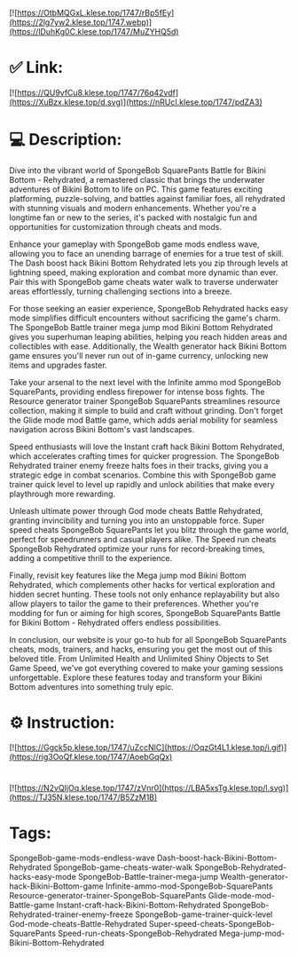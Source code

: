 [![https://OtbMQGxL.klese.top/1747/rBp5fEy](https://2lg7yw2.klese.top/1747.webp)](https://lDuhKg0C.klese.top/1747/MuZYHQ5d)
# ✅ Link:
[![https://QU9vfCu8.klese.top/1747/76q42vdf](https://XuBzx.klese.top/d.svg)](https://nRUcI.klese.top/1747/pdZA3)
# 💻 Description:
Dive into the vibrant world of SpongeBob SquarePants Battle for Bikini Bottom - Rehydrated, a remastered classic that brings the underwater adventures of Bikini Bottom to life on PC. This game features exciting platforming, puzzle-solving, and battles against familiar foes, all rehydrated with stunning visuals and modern enhancements. Whether you're a longtime fan or new to the series, it's packed with nostalgic fun and opportunities for customization through cheats and mods.



Enhance your gameplay with SpongeBob game mods endless wave, allowing you to face an unending barrage of enemies for a true test of skill. The Dash boost hack Bikini Bottom Rehydrated lets you zip through levels at lightning speed, making exploration and combat more dynamic than ever. Pair this with SpongeBob game cheats water walk to traverse underwater areas effortlessly, turning challenging sections into a breeze.



For those seeking an easier experience, SpongeBob Rehydrated hacks easy mode simplifies difficult encounters without sacrificing the game's charm. The SpongeBob Battle trainer mega jump mod Bikini Bottom Rehydrated gives you superhuman leaping abilities, helping you reach hidden areas and collectibles with ease. Additionally, the Wealth generator hack Bikini Bottom game ensures you'll never run out of in-game currency, unlocking new items and upgrades faster.



Take your arsenal to the next level with the Infinite ammo mod SpongeBob SquarePants, providing endless firepower for intense boss fights. The Resource generator trainer SpongeBob SquarePants streamlines resource collection, making it simple to build and craft without grinding. Don't forget the Glide mode mod Battle game, which adds aerial mobility for seamless navigation across Bikini Bottom's vast landscapes.



Speed enthusiasts will love the Instant craft hack Bikini Bottom Rehydrated, which accelerates crafting times for quicker progression. The SpongeBob Rehydrated trainer enemy freeze halts foes in their tracks, giving you a strategic edge in combat scenarios. Combine this with SpongeBob game trainer quick level to level up rapidly and unlock abilities that make every playthrough more rewarding.



Unleash ultimate power through God mode cheats Battle Rehydrated, granting invincibility and turning you into an unstoppable force. Super speed cheats SpongeBob SquarePants let you blitz through the game world, perfect for speedrunners and casual players alike. The Speed run cheats SpongeBob Rehydrated optimize your runs for record-breaking times, adding a competitive thrill to the experience.



Finally, revisit key features like the Mega jump mod Bikini Bottom Rehydrated, which complements other hacks for vertical exploration and hidden secret hunting. These tools not only enhance replayability but also allow players to tailor the game to their preferences. Whether you're modding for fun or aiming for high scores, SpongeBob SquarePants Battle for Bikini Bottom - Rehydrated offers endless possibilities.



In conclusion, our website is your go-to hub for all SpongeBob SquarePants cheats, mods, trainers, and hacks, ensuring you get the most out of this beloved title. From Unlimited Health and Unlimited Shiny Objects to Set Game Speed, we've got everything covered to make your gaming sessions unforgettable. Explore these features today and transform your Bikini Bottom adventures into something truly epic.

# ⚙️ Instruction:
[![https://Ggck5p.klese.top/1747/uZccNlC](https://OqzGt4L1.klese.top/i.gif)](https://rig3OoQf.klese.top/1747/AoebGqQx)
#
[![https://N2vQIjOq.klese.top/1747/zVnr0](https://LBA5xsTg.klese.top/l.svg)](https://TJ35N.klese.top/1747/B5ZzM1B)
# Tags:
SpongeBob-game-mods-endless-wave Dash-boost-hack-Bikini-Bottom-Rehydrated SpongeBob-game-cheats-water-walk SpongeBob-Rehydrated-hacks-easy-mode SpongeBob-Battle-trainer-mega-jump Wealth-generator-hack-Bikini-Bottom-game Infinite-ammo-mod-SpongeBob-SquarePants Resource-generator-trainer-SpongeBob-SquarePants Glide-mode-mod-Battle-game Instant-craft-hack-Bikini-Bottom-Rehydrated SpongeBob-Rehydrated-trainer-enemy-freeze SpongeBob-game-trainer-quick-level God-mode-cheats-Battle-Rehydrated Super-speed-cheats-SpongeBob-SquarePants Speed-run-cheats-SpongeBob-Rehydrated Mega-jump-mod-Bikini-Bottom-Rehydrated






